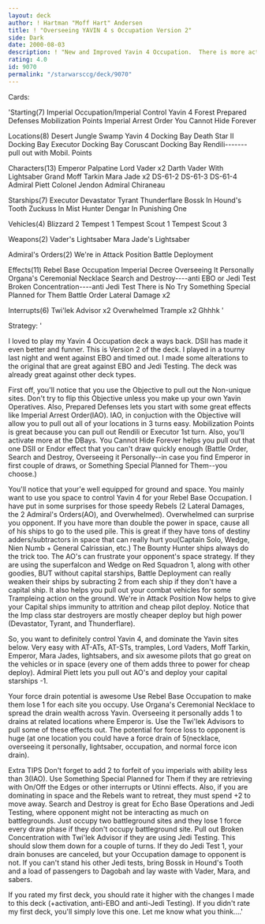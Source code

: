 ```yaml
---
layout: deck
author: ! Hartman "Moff Hart" Andersen
title: ! "Overseeing YAVIN 4 s Occupation Version 2"
side: Dark
date: 2000-08-03
description: ! "New and Improved Yavin 4 Occupation.  There is more activation, EBO, SAC, and Jedi Test protection, which is in addition to an already awesome deck."
rating: 4.0
id: 9070
permalink: "/starwarsccg/deck/9070"
---
```

Cards: 

'Starting(7)
Imperial Occupation/Imperial Control
Yavin 4
Forest
Prepared Defenses
Mobilization Points
Imperial Arrest Order
You Cannot Hide Forever

Locations(8)
Desert
Jungle
Swamp
Yavin 4 Docking Bay
Death Star II Docking Bay
Executor Docking Bay
Coruscant Docking Bay
Rendili-------pull out with Mobil. Points

Characters(13)
Emperor Palpatine
Lord Vader x2
Darth Vader With Lightsaber
Grand Moff Tarkin
Mara Jade x2
DS-61-2
DS-61-3
DS-61-4
Admiral Piett
Colonel Jendon
Admiral Chiraneau


Starships(7)
Executor
Devastator
Tyrant
Thunderflare
Bossk In Hound's Tooth
Zuckuss In Mist Hunter
Dengar In Punishing One

Vehicles(4)
Blizzard 2
Tempest 1
Tempest Scout 1
Tempest Scout 3

Weapons(2)
Vader's Lightsaber
Mara Jade's Lightsaber

Admiral's Orders(2)
We're in Attack Position
Battle Deployment

Effects(11)
Rebel Base Occupation
Imperial Decree
Overseeing It Personally
Organa's Ceremonial Necklace
Search and Destroy----anti EBO or Jedi Test
Broken Concentration----anti Jedi Test
There is No Try
Something Special Planned for Them
Battle Order
Lateral Damage x2

Interrupts(6)
Twi'lek Advisor x2
Overwhelmed
Trample x2
Ghhhk
'

Strategy: '

I loved to play my Yavin 4 Occupation deck a ways back.  DSII has made it even better and funner.  This is Version 2 of the deck.  I played in a tourny last night and went against EBO and timed out.  I made some alterations to the original that are great against EBO and Jedi Testing.  The deck was already great against other deck types.

First off, you'll notice that you use the Objective to pull out the Non-unique sites.	Don't try to flip this Objective unless you make up your own Yavin Operatives.  Also, Prepared Defenses lets you start with some great effects like Imperial Arrest Order(IAO).  IAO, in conjuction with the Objective will allow you to pull out all of your locations in 3 turns easy.  Mobilization Points is great because you can pull out Rendili or Executor 1st turn.	Also, you'll activate more at the DBays.  You Cannot Hide Forever helps you pull out that one DSII or Endor effect that you can't draw quickly enough (Battle Order, Search and Destroy, Overseeing it Personally--in case you find Emperor in first couple of draws, or Something Special Planned for Them--you choose.)

You'll notice that your'e well equipped for ground and space.  You mainly want to use you space to control Yavin 4 for your Rebel Base Occupation.  I have put in some surprises for those speedy Rebels (2 Lateral Damages, the 2 Admiral's Orders(AO), and Overwhelmed). Overwhelmed can surprise you opponent.  If you have more than double the power in space, cause all of his ships to go to the used pile.  This is great if they have tons of destiny adders/subtractors in space that can really hurt you(Captain Solo, Wedge, Nien Numb + General Calrissian, etc.)  The Bounty Hunter ships always do the trick too.  The AO's can frustrate your opponent's space strategy.  If they are using the superfalcon and Wedge on Red Squadron 1, along with other goodies, BUT without capital starships, Battle Deployment can really weaken their ships by subracting 2 from each ship if they don't have a capital ship.  It also helps you pull out your combat vehicles for some Trampleing action on the ground.  We're in Attack Position Now helps to give your Capital ships immunity to attrition and cheap pilot deploy.  Notice that the Imp class star destroyers are mostly cheaper deploy but high power (Devastator, Tyrant, and Thunderflare).

So, you want to definitely control Yavin 4, and dominate the Yavin sites below.  Very easy with AT-ATs, AT-STs, tramples, Lord Vaders, Moff Tarkin, Emperor, Mara Jades, lightsabers, and six awesome pilots that go great on the vehicles or in space (every one of them adds three to power for cheap deploy).  Admiral Piett lets you pull out AO's and deploy your capital starships -1.

Your force drain potential is awesome	Use Rebel Base Occupation to make them lose 1 for each site you occupy.  Use Organa's Ceremonial Necklace to spread the drain wealth across Yavin.  Overseeing it personally adds 1 to drains at related locations where Emperor is.  Use the Twi'lek Advisors to pull some of these effects out.  The potential for force loss to opponent is huge (at one location you could have a force drain of 5(necklace, overseeing it personally, lightsaber, occupation, and normal force icon drain).

Extra TIPS
Don't forget to add 2 to forfeit of you imperials with ability less than 3(IAO). Use Something Special Planned for Them if they are retrieving with On/Off the Edges or other interrupts or Utinni effects. Also, if you are dominating in space and the Rebels want to retreat, they must spend +2 to move away.  Search and Destroy is great for Echo Base Operations and Jedi Testing, where opponent might not be interacting as much on battlegrounds.  Just occupy two battleground sites and they lose 1 force every draw phase if they don't occupy battleground site.  Pull out Broken Concentration with Twi'lek Advisor if they are using Jedi Testing.  This should slow them down for a couple of turns.  If they do Jedi Test 1, your drain bonuses are canceled, but your Occupation damage to opponent is not.  If you can't stand his other Jedi tests, bring Bossk in Hound's Tooth and a load of passengers to Dagobah and lay waste with Vader, Mara, and sabers.

If you rated my first deck, you should rate it higher with the changes I made to this deck (+activation, anti-EBO and anti-Jedi Testing).  If you didn't rate my first deck, you'll simply love this one.  Let me know what you think....'
